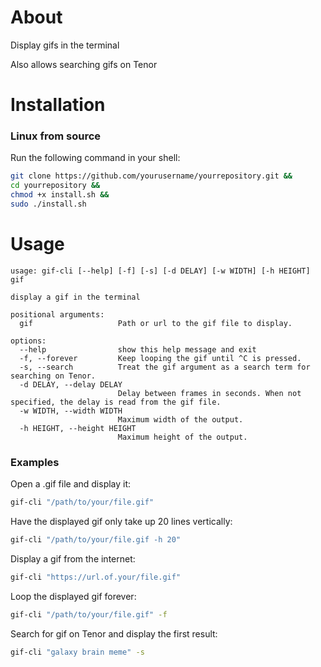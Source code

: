 # About
Display gifs in the terminal

Also allows searching gifs on Tenor
# Installation
### Linux from source
Run the following command in your shell:
```sh
git clone https://github.com/yourusername/yourrepository.git &&
cd yourrepository &&
chmod +x install.sh &&
sudo ./install.sh
```
# Usage
```
usage: gif-cli [--help] [-f] [-s] [-d DELAY] [-w WIDTH] [-h HEIGHT] gif

display a gif in the terminal

positional arguments:
  gif                   Path or url to the gif file to display.

options:
  --help                show this help message and exit
  -f, --forever         Keep looping the gif until ^C is pressed.
  -s, --search          Treat the gif argument as a search term for searching on Tenor.
  -d DELAY, --delay DELAY
                        Delay between frames in seconds. When not specified, the delay is read from the gif file.
  -w WIDTH, --width WIDTH
                        Maximum width of the output.
  -h HEIGHT, --height HEIGHT
                        Maximum height of the output.
```
### Examples
Open a .gif file and display it:
```sh
gif-cli "/path/to/your/file.gif"
```
Have the displayed gif only take up 20 lines vertically:
```sh
gif-cli "/path/to/your/file.gif -h 20"
```
Display a gif from the internet:
```sh
gif-cli "https://url.of.your/file.gif"
```
Loop the displayed gif forever:
```sh
gif-cli "/path/to/your/file.gif" -f
```
Search for gif on Tenor and display the first result:
```sh
gif-cli "galaxy brain meme" -s
```
